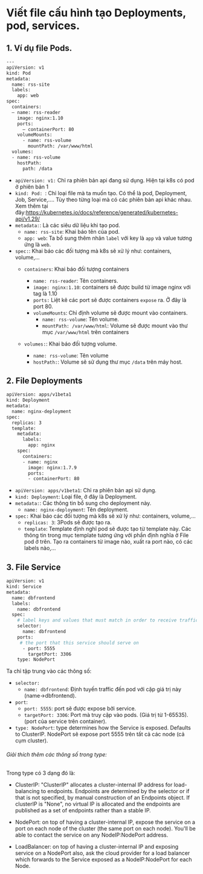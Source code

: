 # Viết file cấu hình tạo Deployments, pod, services.


## 1. Ví dụ file Pods.
```sh
---
apiVersion: v1
kind: Pod
metadata:
  name: rss-site
  labels:
    app: web
spec:
  containers:
  – name: rss-reader
    image: nginx:1.10
    ports:
      – containerPort: 80
    volumeMounts:
      - name: rss-volume
        mountPath: /var/www/html
  volumes:
  - name: rss-volume
    hostPath:
      path: /data
```

- `apiVersion: v1:` Chỉ ra phiên bản api đang sử dụng. Hiện tại k8s có pod ở phiên bản 1
- `kind: Pod: `: Chỉ loại file mà ta muốn tạo. Có thể là pod, Deployment, Job, Service,.... Tùy theo từng loại mà có các phiên bản api khác nhau. Xem thêm tại đây:https://kubernetes.io/docs/reference/generated/kubernetes-api/v1.29/
- `metadata:`: Là các siêu dữ liệu khi tạo pod.
  - `name: rss-site`: Khai báo tên của pod.
  - `app: web`: Ta bổ sung thêm nhãn `label` với key là `app` và value tương ứng là `web`.
- `spec:`: Khai báo các đối tượng mà k8s sẽ xử lý như: containers, volume,...
  - `containers`: Khai báo đối tượng containers
    - `name: rss-reader`: Tên containers.
    - `image: nginx:1.10`: containers sẽ được build từ image nginx với tag là 1.10
    - `ports:` Liệt kê các port sẽ được containers `expose` ra. Ở đây là port 80.
    - `volumeMounts`: Chỉ định volume sẽ được mount vào containers.
      - `name: rss-volume`: Tên volume.
      - `mountPath: /var/www/html`: Volume sẽ được mount vào thư mục `/var/www/html` trên containers

  - `volumes:`: Khai báo đối tượng volume.
    - `name: rss-volume`: Tên volume
    - `hostPath:`: Volume sẽ sử dụng thư mục `/data` trên máy host.


## 2. File Deployments
```sh
apiVersion: apps/v1beta1
kind: Deployment
metadata:
  name: nginx-deployment
spec:
  replicas: 3
  template:
    metadata:
      labels:
        app: nginx
    spec:
      containers:
      - name: nginx
        image: nginx:1.7.9
        ports:
        - containerPort: 80
```

- `apiVersion: apps/v1beta1`: Chỉ ra phiên bản api sử dụng.
- `kind: Deployment`: Loại file, ở đây là Deployment.
- `metadata:`: Các thông tin bổ sung cho deployment này.
  - `name: nginx-deployment`: Tên deployment.
- `spec:` Khai báo các đối tượng mà k8s sẽ xử lý như: containers, volume,...
  - `replicas: 3`: 3Pods sẽ được tạo ra.
  - `template`: Template định nghĩ pod sẽ được tạo từ template này. Các thông tin trong mục template tương ứng với phần định nghĩa ở File pod ở trên. Tạo ra containers từ image nào, xuất ra port nào, có các labels nào,...

## 3. File Service

```sh
apiVersion: v1
kind: Service
metadata:
  name: dbfrontend
  labels:
    name: dbfrontend
  spec:
    # label keys and values that must match in order to receive traffic for this service
    selector:
      name: dbfrontend
    ports:
     # the port that this service should serve on
      - port: 5555
        targetPort: 3306
    type: NodePort
```

Ta chỉ tập trung vào các thông số:
- `selector:`
  - `name: dbfrontend`: Định tuyến traffic đến pod với cặp giá trị này (name->dbfrontend).
- `port`:
  - `port: 5555`: port sẽ được expose bởi service.
  - `targetPort: 3306`: Port mà truy cập vào pods. (Giá trị từ 1-65535). (port của service trên container).
- `type: NodePort`: type determines how the Service is exposed. Defaults to ClusterIP. NodePort sẽ expose port 5555 trên tất cả các node (cả cụm cluster).


###### Giải thích thêm các thông số trong type:
Trong type có 3 dạng đó là: 

- ClusterIP: "ClusterIP" allocates a cluster-internal IP address for load-balancing to endpoints. Endpoints are determined by the selector or if that is not specified, by manual construction of an Endpoints object. If clusterIP is "None", no virtual IP is allocated and the endpoints are published as a set of endpoints rather than a stable IP. 

- NodePort: on top of having a cluster-internal IP, expose the service on a port on each node of the cluster (the same port on each node). You'll be able to contact the service on any NodeIP:NodePort address.

- LoadBalancer: on top of having a cluster-internal IP and exposing service on a NodePort also, ask the cloud provider for a load balancer which forwards to the Service exposed as a NodeIP:NodePort for each Node.
